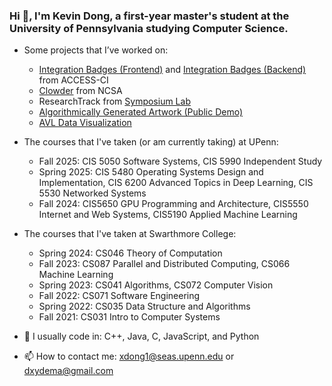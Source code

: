 ### Hi 👋, I'm Kevin Dong, a first-year master's student at the University of Pennsylvania studying Computer Science.

- Some projects that I’ve worked on:
  - [Integration Badges (Frontend)](https://github.com/access-ci-org/Operations_WebApp_IntegrationBadges) and [Integration Badges (Backend)](https://github.com/access-ci-org/Operations_Warehouse_Django/tree/integration_badges) from ACCESS-CI
  - [Clowder](https://github.com/clowder-framework/clowder2) from NCSA
  - ResearchTrack from [Symposium Lab](https://github.com/symposiumlab)
  - [Algorithmically Generated Artwork (Public Demo)](https://github.com/Algorithmically-Generated-Artwork)
  - [AVL Data Visualization](https://github.com/Software-Engineering-2022-Group-7/AVLTrees)

- The courses that I've taken (or am currently taking) at UPenn:
  - Fall 2025: CIS 5050 Software Systems, CIS 5990 Independent Study
  - Spring 2025: CIS 5480 Operating Systems Design and Implementation, CIS 6200 Advanced Topics in Deep Learning, CIS 5530 Networked Systems
  - Fall 2024: CIS5650 GPU Programming and Architecture, CIS5550 Internet and Web Systems, CIS5190 Applied Machine Learning
  
- The courses that I've taken at Swarthmore College:
  - Spring 2024: CS046 Theory of Computation
  - Fall 2023: CS087 Parallel and Distributed Computing, CS066 Machine Learning 
  - Spring 2023: CS041 Algorithms, CS072 Computer Vision
  - Fall 2022: CS071 Software Engineering
  - Spring 2022: CS035 Data Structure and Algorithms
  - Fall 2021: CS031 Intro to Computer Systems

- 📝 I usually code in: C++, Java, C, JavaScript, and Python

- 📫 How to contact me: xdong1@seas.upenn.edu or dxydema@gmail.com
